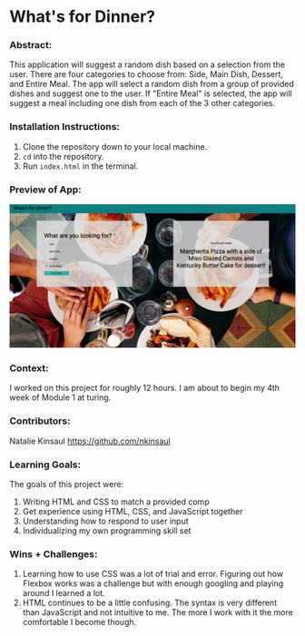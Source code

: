 
# What's for Dinner? 

### Abstract:
[//]: <> (Briefly describe what you built and its features. What problem is the app solving? How does this application solve that problem?)
This application will suggest a random dish based on a selection from the user.  There are four categories to choose from: Side, Main Dish, Dessert, and Entire Meal.  The app will select a random dish from a group of provided dishes and suggest one to the user.  If "Entire Meal" is selected, the app will suggest a meal including one dish from each of the 3 other categories.

### Installation Instructions:
[//]: <> (What steps does a person have to take to get your app cloned down and running?)
1. Clone the repository down to your local machine.
2. `cd` into the repository.
3. Run `index.html` in the terminal.

### Preview of App:
[//]: <> (Provide ONE gif or screenshot of your application - choose the "coolest" piece of functionality to show off.)
![Image](/assets/entire_meal_ss.jpg)

### Context:
[//]: <> (Give some context for the project here. How long did you have to work on it? How far into the Turing program are you?)
I worked on this project for roughly 12 hours.  I am about to begin my 4th week of Module 1 at turing.

### Contributors:
[//]: <> (Who worked on this application? Link to their GitHubs.)
Natalie Kinsaul
https://github.com/nkinsaul

### Learning Goals:
[//]: <> (What were the learning goals of this project? What tech did you work with?)
The goals of this project were:
1. Writing HTML and CSS to match a provided comp  
2. Get experience using HTML, CSS, and JavaScript together
3. Understanding how to respond to user input
4. Individualizing my own programming skill set

### Wins + Challenges:
[//]: <> (What are 2-3 wins you have from this project? What were some challenges you faced - and how did you get over them?)
1. Learning how to use CSS was a lot of trial and error. Figuring out how Flexbox works was a challenge but with enough googling and playing around I learned a lot.
2.  HTML continues to be a little confusing.  The syntax is very different than JavaScript and not intuitive to me.  The more I work with it the more comfortable I become though.
